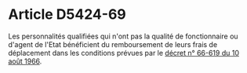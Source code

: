 # Article D5424-69

 

<div align="left">
  Les personnalités qualifiées qui n'ont pas la qualité de fonctionnaire ou d'agent de l'Etat bénéficient du remboursement de leurs frais de déplacement dans les conditions prévues par le <a href="/affichTexte.do?cidTexte=JORFTEXT000000876794&categorieLien=cid">décret n° 66-619 du 10 août 1966</a>. <br />